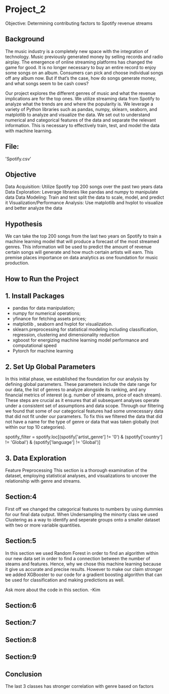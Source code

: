 # Project_2
Objective: Determining contributing factors to Spotify revenue streams

## Background
The music industry is a completely new space with the integration of technology. Music previously generated money by selling records and radio airplay. The emergence of online streaming platforms has changed the game for good. It is no longer necessary to buy an entire record to enjoy some songs on an album. Consumers can pick and choose individual songs off any album now. But if that’s the case, how do songs generate money, and what songs seem to be cash cows?

Our project explores the different genres of music and what the revenue implications are for the top ones. We utilize streaming data from Spotify to analyze what the trends are and where the popularity is. We leverage a variety of Python libraries such as pandas, numpy, sklearn, seaborn, and matplotlib to analyze and visualize the data. We set out to understand numerical and categorical features of the data and separate the relevant information. This is necessary to effectively train, test, and model the data with machine learning. 

## File: 
'Spotify.csv’

## Objective 
Data Acquisition: Utilize Spotify top 200 songs over the past two years data
Data Exploration: Leverage libraries like pandas and numpy to manipulate data
Data Modeling: Train and test split the data to scale, model, and predict it
Visualization/Performance Analysis: Use matplotlib and hvplot to visualize and better analyze the data

## Hypothesis
We can take the top 200 songs from the last two years on Spotify to train a machine learning model that will produce a forecast of the most streamed genres. This information will be used to predict the amount of revenue certain songs will generate and how much certain artists will earn. This premise places importance on data analytics as one foundation for music production. 

## How to Run the Project 
## 1. Install Packages
* pandas for data manipulation;
* numpy for numerical operations;
* yfinance for fetching assets prices;
* matplotlib , seaborn and hvplot for visualization. 
* sklearn.preprocessing for statistical modeling including classification, regression, clustering and dimensionality reduction
* xgboost for energizing machine learning model performance and computational speed
* Pytorch for machine learning
  
## 2. Set Up Global Parameters
In this initial phase, we established the foundation for our analysis by defining global parameters. These parameters include the date range for our data, the list of genres to analyze alongside its ranking, and any financial metrics of interest (e.g. number of streams, price of each stream). These steps are crucial as it ensures that all subsequent analyses operate under a consistent set of assumptions and data scope.
Through our filtering we found that some of our categorical features had some unnecessary data that did not fit under our parameters. To fix this we filtered the data that did not have a name for the type of genre or data that was taken globally (not within our top 10 categories).  

spotify_filter = spotify.loc[(spotify['artist_genre'] != '0') & (spotify['country'] != 'Global') & (spotify['language'] != 'Global')]

## 3. Data Exploration
Feature Preprocessing 
This section is a thorough examination of the dataset, employing statistical analyses, and visualizations to uncover the relationship with genre and streams.

## Section:4  
First off we changed the categorical features to numbers by using dummies for our final data output. When Undersampling the minorty class we used Clustering as a way to identify and seperate groups onto a smaller dataset with two or more variable quantities.

## Section:5 
In this section we used Random Forest in order to find an algorithm within our new data set in order to find a connection between the number of steams and features. Hence, why we chose this machine learning because it give us accurate and precise results. However to make our claim stronger we added XGBooster to our code for a gradient boosting algorithm that can be used for classification and making predictions as well. 

Ask more about the code in this section. -Kim

## Section:6 

## Section:7

## Section:8 

## Section:9 

## Conclusion
The last 3 classes has stronger correlation with genre based on factors 

